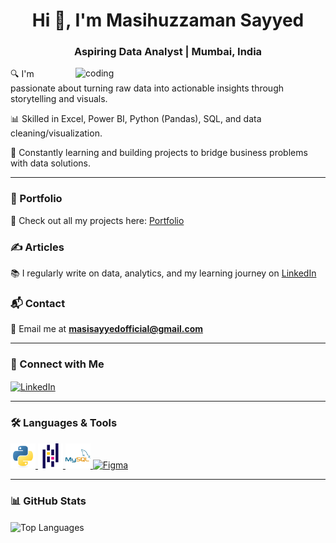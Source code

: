 <h1 align="center">Hi 👋, I'm Masihuzzaman Sayyed</h1>
<h3 align="center">Aspiring Data Analyst | Mumbai, India</h3>

<img align="right" alt="coding" width="400" src="https://media0.giphy.com/media/v1.Y2lkPTc5MGI3NjExdm1pMm9wd3J4Zm5ubHMzNnoxOG9kYXhzeDgwamN5bTlnZnNha3czdyZlcD12MV9pbnRlcm5hbF9naWZfYnlfaWQmY3Q9Zw/Ws6T5PN7wHv3cY8xy8/giphy.gif" />

🔍 I'm passionate about turning raw data into actionable insights through storytelling and visuals.

📊 Skilled in Excel, Power BI, Python (Pandas), SQL, and data cleaning/visualization.

🚀 Constantly learning and building projects to bridge business problems with data solutions.

---

### 📂 Portfolio
🔗 Check out all my projects here: [Portfolio](https://codebasics.io/portfolio/Masihuzzaman-Sayyed)

### ✍️ Articles
📚 I regularly write on data, analytics, and my learning journey on [LinkedIn](https://www.linkedin.com/in/masihuzzamansayyed/)

### 📬 Contact
📧 Email me at **masisayyedofficial@gmail.com**

---

### 🤝 Connect with Me
<p align="left">
  <a href="https://www.linkedin.com/in/masihuzzamansayyed/" target="blank">
    <img align="center" src="https://raw.githubusercontent.com/rahuldkjain/github-profile-readme-generator/master/src/images/icons/Social/linked-in-alt.svg" alt="LinkedIn" height="30" width="40" />
  </a>
</p>

---

### 🛠️ Languages & Tools
<p align="left">
  <a href="https://www.python.org" target="_blank" rel="noreferrer">
    <img src="https://raw.githubusercontent.com/devicons/devicon/master/icons/python/python-original.svg" alt="Python" width="40" height="40"/>
  </a>
  <a href="https://pandas.pydata.org/" target="_blank" rel="noreferrer">
    <img src="https://raw.githubusercontent.com/devicons/devicon/2ae2a900d2f041da66e950e4d48052658d850630/icons/pandas/pandas-original.svg" alt="Pandas" width="40" height="40"/>
  </a>
  <a href="https://www.mysql.com/" target="_blank" rel="noreferrer">
    <img src="https://raw.githubusercontent.com/devicons/devicon/master/icons/mysql/mysql-original-wordmark.svg" alt="MySQL" width="40" height="40"/>
  </a>
  <a href="https://www.figma.com/" target="_blank" rel="noreferrer">
    <img src="https://www.vectorlogo.zone/logos/figma/figma-icon.svg" alt="Figma" width="40" height="40"/>
  </a>
</p>

---

### 📊 GitHub Stats
<p>
  <img align="center" src="https://github-readme-stats.vercel.app/api/top-langs?username=masihuzzamansayyed&show_icons=true&locale=en&layout=compact" alt="Top Languages" />
</p>
